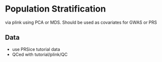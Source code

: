 # Population Stratification
via plink using PCA or MDS. Should be used as covariates for GWAS or PRS

## Data
- use PRSice tutorial data
- QCed with tutorial/plink/QC

